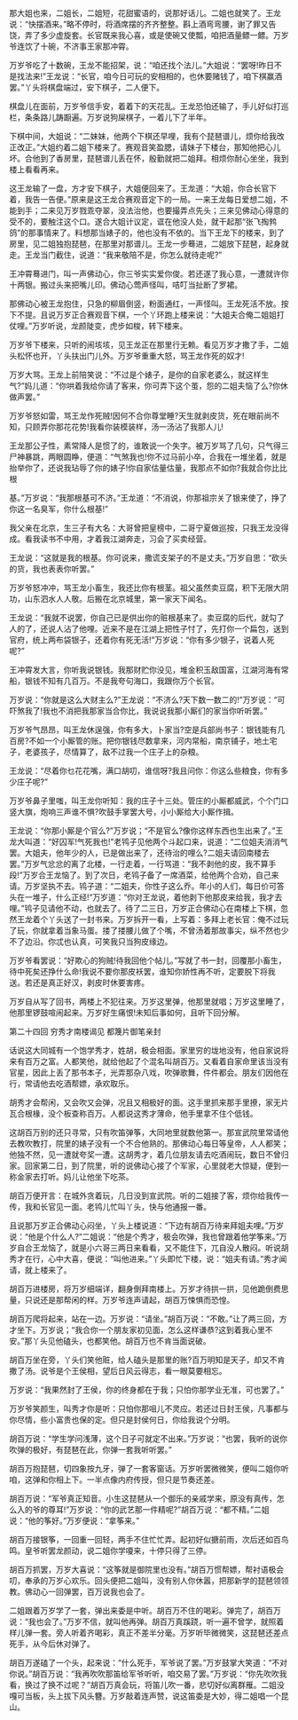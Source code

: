 <!-- { "loadSidebar": true } -->
那大姐也来，二姐长，二姐短，花甜蜜语的，说那好话儿。二姐也就笑了。王龙说：“快摆酒来。”略不停时，将酒席摆的齐齐整整。斟上酒弯弯腰，谢了罪又告饶，弄了多少虚旋套。长官既来我心喜，或是使碗又使瓢，咱把酒量鳔一鳔。万岁爷连饮了十碗，不济事王家那冲霄。

万岁爷吃了十数碗，王龙不能招架，说：“咱还找个法儿。”大姐说：“罢呀!昨日不是找法来!”王龙说：“长官，咱今日可玩的安相相的，也休要赌钱了，咱下棋赢酒罢。”丫头将棋盘端过，安下棋子，二人便下。

棋盘儿在面前，万岁爷信手安，着着下的天花乱。王龙恐怕还输了，手儿好似打巡栏，条条路儿踌蹰遍。万岁说狗屎棋子，一着儿下了半年。

下棋中间，大姐说：“二妹妹，他两个下棋还早哩，我有个琵琶谱儿，烦你给我改正改正。”大姐约着二姐下楼来了。赛观音笑盈腮，请妹子下楼台，那知他把心儿坏。合他到了香房里，琵琶谱儿丢在怀，殷勤就把二姐拜。相烦你耐心坐坐，我到楼上看看再来。

这王龙输了一盘，方才安下棋子，大姐便回来了。王龙道：“大姐，你合长官下着，我告一告便。”原来是这王龙合赛观音定下的一局。一来王龙每日爱想二姐，不能到手；二来见万岁戮乖夺翠，没法治他，也要撮弄点先头；三来见佛动心得意的受不的，要触注这个口。遂合大姐计议定，诓在他没人处，就干起那“张飞掏鹁鸽”的那事情来了。料想那当婊子的，他也没有不依的。当下王龙下的楼来，到了房里，见二姐独抱琵琶，在那里对那谱儿。王龙一步蓦进，二姐放下琵琶，起身就走。王龙当门截住，说道：“我来敬陪不是，你怎么就待走呢?”

王冲霄蓦进门，叫一声佛动心，你三爷实实爱你俊。若还遂了我心意，一遭就许你十两银。搬过头来把嘴儿印。佛动心莺声怪叫，咭叮当扯断了罗裙。

那佛动心被王龙抱住，只急的柳眉倒竖，粉面通红，一声怪叫。王龙死活不放。按下不提。且说万岁正合赛观音下棋，一个丫环跑上楼来说：“大姐夫合俺二姐姐打仗哩。”万岁听说，龙颜陡变，虎步如梭，转下楼来。

万岁爷下楼来，只听的闹垓垓，见王龙正在那里行无赖。看见万岁才撒了手，二姐头松怀也开，丫头扶出门儿外。万岁爷重重大怒，骂王龙作死的奴才!

万岁大骂。王龙上前陪笑说：“不过是个婊子，是你的自家老婆么，就这样生气?”妈儿道：“你哄着我给你请了客来，你可弄下这个茧，怨的二姐夫恼了么?你休做声罢。”

万岁爷怒如雷，骂王龙作死贼!因何不合你尊堂睡?天生就剥皮货，死在眼前尚不知，只顾弄你那花花势!我看你装模装样，汤一汤沾了我那人儿!

王龙那公子性，素常降人是惯了的，谁敢说一个失字。被万岁骂了几句，只气得三尸神暴跳，两眼圆睁，便道：“气煞我也!你不过马前小卒，合我在一堆坐着，就是抬举你了，还说我玷辱了你的婊子!你自家估量估量，我那点不如你?我就合你比比根

基。”万岁说：“我那根基可不济。”王龙道：“不消说，你那祖宗关了银来使了，挣了你这一名臭军，你什么根基!”

我父亲在北京，生三子有大名：大哥曾把皇榜中，二哥宁夏做巡按，只我王龙没得成。看我读书不中用，才着我江湖奔走，习会了买卖经营。

王龙说：“这就是我的根基。你可说来，撒谎支架子的不是丈夫。”万岁自思：“砍头的货，我也表表你听罢。”

万岁爷怒冲冲，骂王龙小畜生，我还比你有根茎。祖父虽然卖豆腐，积下无限大阴功，山东泗水人人敬。后搬在北京城里，第一家天下闻名。

王龙说：“我就不说罢，你自己已是供出你的赃根基来了。卖豆腐的后代，就勾了人的了，还说人沾了他哩。近来不是在江湖上把性子忖了，先打你一个扁包，送到官府，统上两布袋银子，还着你有死无活!”万岁说：“你有多少银子，说着人死呢?”

王冲霄发大言，你听我说银钱。我那财贮你没见，堆金积玉敌国富，江湖河海有常船，银钱不知有几百万。不是我夸句海口，我跟你万个长官。

万岁说：“你就是这么大财主么?”王龙说：“不济么?天下数一数二的!”万岁说：“可吓煞我了!我也不消把我那家当合你比，我说说我那小厮们的家当你听听罢。”

万岁爷气昂昂，叫王龙休逞强，你有多大，卜家当?空是兵部尚书子：银钱能有几百房?不如一个小厮管的账。把你银钱尽数拿来，河内常船，南京铺子，地土宅子，老婆孩子，尽情算了，敌不过我一个庄子上的杂粮。

王龙说：“尽着你乜花花嘴，满口胡叨，谁信呀?我且问你：你这么些粮食，你有多少庄子呢?”

万岁爷鼻子里嗤，叫王龙你听知：我的庄子十三处。管庄的小厮都威武，个个门口竖大旗，炮响三声谁不惧?吹鼓手掌罢大号，小小厮给大小厮作揖。

王龙说：“你那小厮是个官么?”万岁说；“不是官么?像你这样东西也生出来了。”王龙大叫道：“好囚军!气死我也!”老鸨子见他两个斗起口来，说道：“二位姐夫消消气罢。大姐夫，他年少的人，已是做出来了，还待治的哩么?二姐夫请回南楼去罢。”万岁气忿忿的离了北楼，一行走着，一行骂道：“我不剥他的皮，我不算手段!”万岁合王龙恼了。到了次日，老鸨子备了一席酒菜，给他两个合劝，自己来请。万岁坚执不去。鸨子道：“二姐夫，你性子这么乔。年小的人们，每日价可答头在一堆子，什么正经!”万岁道：“你对王龙说，着他剥下他那皮来给我，我才去哩。”鸨子见请他不动，也就去了。待了二三日，万岁正合佛动心在南楼上下棋，忽然王龙着个丫头送了一封书来。万岁拆开一看，上写着：多拜上老长官：俺不过玩了玩，你就拿着当象马蛋。搂了搂腰儿做了个嘴，不曾汤着那故事尖，纵不然也少不了边沿。你忒也认真，可笑我只当狗皮缘边。

万岁爷看罢说：“好欺心的狗贼!待我回他个帖儿。”写就了书一封，回覆那小畜生，待中死矣还挣什么命!我说不要你那皮袄罢，谁知你娇性再不听，定要脱下将我送。若还是真正好汉，剥皮时休要害疼。

万岁自从写了回书，两楼上不犯往来。万岁这里弹，他那里就唱；万岁这里睡了，他那里锣鼓喧闹起来。万岁好生痛恨!未知后事如何，且听下回分解。

第二十四回  穷秀才南楼谒见  都篾片御笔亲封

话说这大同城有一个饱学秀才，姓胡，极会相面。家里穷的垅地没有，他自家说将来有百万之富。人都笑他，就给他起了个混名叫胡百万。又看着自家命里该当没有官星，因此上丢了那书本子，光弄那杂八戏，吹弹歌舞，件件都会。朋友们因他在行，常请他去吃酒帮嫖，承欢取乐。

胡秀才会帮闲，又会吹又会弹，况且又相极好的面。这手里抓来那手里撩，家无片瓦合根椽，没个板查称百万。人都说这秀才薄命，他手里拿不住个低钱。

这胡百万别的还只寻常，只有吹笛弹筝，大同地里就数他第一。那宣武院里常请他去教吹教打，院里的婊子没有一个不合他熟的。那佛动心每日等皇帝，人人都笑；他独不然，见一遭就夸奖一遭。这胡秀才，着几位朋友请去吃酒闹玩，数日不曾归家。回家第二日，到了院里，听的说佛动心接了个军家，心里就老大惊疑，便到一称金家去打听。妈儿让他坐下吃茶。

胡百万便开言：在城外贪着玩，几日没到宣武院。听的二姐接了客，烦你给我传一传，我和长官见一面。老鸨儿忙叫丫头，快与他通报一番。

且说那万岁正合佛动心闷坐，丫头上楼说道：“下边有胡百万待来拜姐夫哩。”万岁说：“他是个什么人?”二姐说：“他是个秀才，极会吹弹，我也曾跟着他学筝来。”万岁自合王龙恼了，就是小六哥三两日来看看，又不能住下，兀自没人散闷。听说胡秀才在行，心中大喜，便说：“叫他进来。”丫头即忙下楼，说：“姐夫有请。”秀才闻请，就上楼来了。

胡百万进楼房，将万岁细端详，翻身倒拜南楼上。万岁才待拱一拱，见他跪倒费思量，只说还是那帮闲的样。万岁爷连声请起，胡百万悚惧而恐惶。

胡百万爬将起来，站在一边。万岁说：“请坐。”胡百万说：“不敢。”让了两三回，方才坐下。万岁说；“我合你一个朋友家初见面，怎么这样谦恭?这到着我心里不安。”那丫头见他磕头，也都笑他。胡百万也不肯当面说破。

胡百万坐在旁，丫头们笑他赃，给人磕头是那里的账?百万明知是天子，却又不肯撒了汤。说爷是个王侯相，望后日风云得志，看一眼莫要相忘。

万岁说：“我果然封了王侯，你的终身都在于我；只怕你那学业无准，可也罢了。”

万岁爷笑颜生，叫秀才你是听：只怕你那咀儿不灵应。若还过日封王侯，凡事都与你尽情，些小富贵也保的定。但只是封侯何日，你给我说个分明。

胡百万说：“学生学问浅薄，这个日子可就定不出来。”万岁说：“也罢，我听的说你吹弹的极好，有琵琶在此，你弹一套我听听罢。”

胡百万抱琵琶，切四象按九牙，弹了一套客窗话。万岁听罢微微笑，便叫二姐你听咱，这弹和你相上下。一半点像内府传授，但只是节奏还差。

胡百万说：“军爷真正知音。小生这琵琶从一个御乐的亲戚学来，原没有真传，怎么入的爷的尊耳!”万岁说：“你的武艺那一件精呢?”胡百万说：“都不精。”二姐说：“他的筝好。”万岁便说：“拿筝来。”

胡百万接银筝，一回重一回轻，两手不住忙忙弄。起初好似搪前雨，次后还如百鸟鸣。皇爷听罢龙颜动，说二姐你学嗄来，十停只得了三停。

胡百万抓罢，万岁大喜说：“这筝就是御院里也没有。”胡百万惯帮嫖，帮衬语极会叨，奉承的万岁心欢乐。回头便把二姐叫，没有别人你休嚣，把那新学的琵琶领领教。佛动心一回弹罢，百万说我也会了。

二姐跟着万岁学了一套，弹出来委是中听。胡百万不住的喝彩。弹完了，胡百万说：“我也会了。”万岁不信，就叫他再弹。胡百万真蹊跷，听一遍不曾学，就照着样儿弹一套。旁人听着齐喝彩，真正不差半分毫。万岁听毕微微笑，这琵琶还差点死手，从今后休对弹了。

胡百万遂磕了一个头，起来说：“什么死手，军爷说了罢。”万岁鼓掌大笑道：“不对你说。”胡百万说：“我再吹吹那笛给军爷听听，咱交易了罢。”万岁说：“你先吹吹我看，换过了换不过呢？”胡百万真会玩，将笛儿吹一番，悲切好似离群雁。二姐没嘎可当板，头上拔下风头簪。万岁敲着连声赞，说这笛委是大妙，得二姐唱一个昆山。

